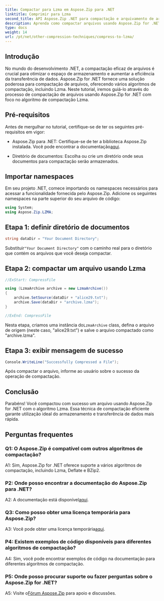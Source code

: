 ```yaml
---
title: Compactar para Lzma em Aspose.Zip para .NET
linktitle: Comprimir para Lzma
second_title: API Aspose.Zip .NET para compactação e arquivamento de arquivos
description: Aprenda como compactar arquivos usando Aspose.Zip for .NET com o poderoso algoritmo Lzma. Otimize o armazenamento e melhore a eficiência da transferência de dados sem esforço.
type: docs
weight: 14
url: /pt/net/other-compression-techniques/compress-to-lzma/
---
```

## Introdução

No mundo do desenvolvimento .NET, a compactação eficaz de arquivos é crucial para otimizar o espaço de armazenamento e aumentar a eficiência da transferência de dados. Aspose.Zip for .NET fornece uma solução poderosa para compactação de arquivos, oferecendo vários algoritmos de compactação, incluindo Lzma. Neste tutorial, iremos guiá-lo através do processo de compactação de arquivos usando Aspose.Zip for .NET com foco no algoritmo de compactação Lzma.

## Pré-requisitos

Antes de mergulhar no tutorial, certifique-se de ter os seguintes pré-requisitos em vigor:

-  Aspose.Zip para .NET: Certifique-se de ter a biblioteca Aspose.Zip instalada. Você pode encontrar a documentação[aqui](https://reference.aspose.com/zip/net/).

- Diretório de documentos: Escolha ou crie um diretório onde seus documentos para compactação serão armazenados.

## Importar namespaces

Em seu projeto .NET, comece importando os namespaces necessários para acessar a funcionalidade fornecida pelo Aspose.Zip. Adicione os seguintes namespaces na parte superior do seu arquivo de código:

```csharp
using System;
using Aspose.Zip.LZMA;
```

## Etapa 1: definir diretório de documentos

```csharp
string dataDir = "Your Document Directory";
```

 Substituir`"Your Document Directory"` com o caminho real para o diretório que contém os arquivos que você deseja compactar.

## Etapa 2: compactar um arquivo usando Lzma

```csharp
//ExStart: CompressFile

using (LzmaArchive archive = new LzmaArchive())
{
    archive.SetSource(dataDir + "alice29.txt");
    archive.Save(dataDir + "archive.lzma");
}

//ExEnd: CompressFile
```

 Nesta etapa, criamos uma instância do`LzmaArchive` class, defina o arquivo de origem (neste caso, "alice29.txt") e salve o arquivo compactado como "archive.lzma".

## Etapa 3: exibir mensagem de sucesso

```csharp
Console.WriteLine("Successfully Compressed a File");
```

Após compactar o arquivo, informe ao usuário sobre o sucesso da operação de compactação.

## Conclusão

Parabéns! Você compactou com sucesso um arquivo usando Aspose.Zip for .NET com o algoritmo Lzma. Essa técnica de compactação eficiente garante utilização ideal do armazenamento e transferência de dados mais rápida.

## Perguntas frequentes

### Q1: O Aspose.Zip é compatível com outros algoritmos de compactação?

A1: Sim, Aspose.Zip for .NET oferece suporte a vários algoritmos de compactação, incluindo Lzma, Deflate e BZip2.

### P2: Onde posso encontrar a documentação do Aspose.Zip para .NET?

 A2: A documentação está disponível[aqui](https://reference.aspose.com/zip/net/).

### Q3: Como posso obter uma licença temporária para Aspose.Zip?

 A3: Você pode obter uma licença temporária[aqui](https://purchase.aspose.com/temporary-license/).

### P4: Existem exemplos de código disponíveis para diferentes algoritmos de compactação?

A4: Sim, você pode encontrar exemplos de código na documentação para diferentes algoritmos de compactação.

### P5: Onde posso procurar suporte ou fazer perguntas sobre o Aspose.Zip for .NET?

 A5: Visite o[Fórum Aspose.Zip](https://forum.aspose.com/c/zip/37) para apoio e discussões.